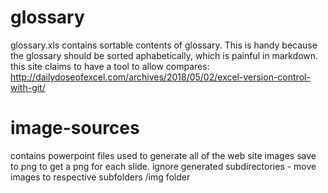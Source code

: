 
# glossary

glossary.xls contains sortable contents of glossary. This is handy because the glossary should be sorted aphabetically, which is painful in markdown.
this site claims to have a tool to allow compares:
http://dailydoseofexcel.com/archives/2018/05/02/excel-version-control-with-git/

# image-sources

contains powerpoint files used to generate all of the web site images
save to png to get a png for each slide.
ignore generated subdirectories - move images to respective subfolders /img folder